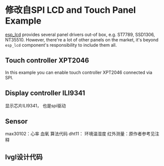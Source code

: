 
# 修改自SPI LCD and Touch Panel Example

[esp_lcd](https://docs.espressif.com/projects/esp-idf/en/latest/esp32/api-reference/peripherals/lcd.html) provides several panel drivers out-of box, e.g. ST7789, SSD1306, NT35510. However, there're a lot of other panels on the market, it's beyond `esp_lcd` component's responsibility to include them all.


## Touch controller XPT2046

In this example you can enable touch controller XPT2046 connected via SPI. 

## Display controller ILI9341
显示芯片ILI9341， 也是spi驱动

## Sensor
max30102：心率 血氧 算法代码
dht11： 环境温湿度
红外测量：原作者参考见注释

## lvgl设计代码
